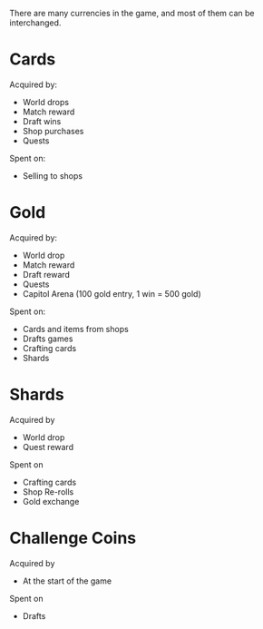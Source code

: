 There are many currencies in the game, and most of them can be interchanged.

# Cards

Acquired by:
- World drops
- Match reward
- Draft wins
- Shop purchases
- Quests

Spent on:
- Selling to shops

# Gold

Acquired by:
- World drop
- Match reward
- Draft reward
- Quests
- Capitol Arena (100 gold entry, 1 win = 500 gold)

Spent on:
- Cards and items from shops
- Drafts games
- Crafting cards
- Shards

# Shards

Acquired by
- World drop
- Quest reward

Spent on
- Crafting cards
- Shop Re-rolls
- Gold exchange

# Challenge Coins

Acquired by
- At the start of the game

Spent on
- Drafts
